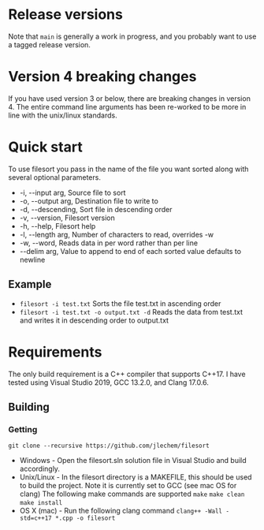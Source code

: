 # Release versions

Note that `main` is generally a work in progress, and you probably want to use a tagged release version.

# Version 4 breaking changes

If you have used version 3 or below, there are breaking changes in version 4. The entire command line arguments has been re-worked to be more in line with the unix/linux standards.

# Quick start
To use filesort you pass in the name of the file you want sorted along with several optional parameters.

* -i, --input arg,   Source file to sort
* -o, --output arg,  Destination file to write to
* -d, --descending,  Sort file in descending order
* -v, --version,     Filesort version
* -h, --help,        Filesort help
* -l, --length arg,  Number of characters to read, overrides -w
* -w, --word,        Reads data in per word rather than per line
*    --delim arg,   Value to append to end of each sorted value defaults to newline

## Example
* `filesort -i test.txt` Sorts the file test.txt in ascending order
* `filesort -i test.txt -o output.txt -d` Reads the data from test.txt and writes it in descending order to output.txt

# Requirements

The only build requirement is a C++ compiler that supports C++17. I have tested using Visual Studio 2019, GCC 13.2.0, and Clang 17.0.6.

## Building

### Getting
`git clone --recursive https://github.com/jlechem/filesort`
* Windows - Open the filesort.sln solution file in Visual Studio and build accordingly.
* Unix/Linux - In the filesort directory is a MAKEFILE, this should be used to build the project. Note it is currently set to GCC (see mac OS for clang)
  The following make commands are supported
  `make`
  `make clean`
  `make install`
* OS X (mac) - Run the following clang command `clang++ -Wall -std=c++17 *.cpp -o filesort`
